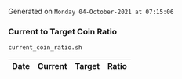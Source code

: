 Generated on `Monday 04-October-2021 at 07:15:06`

### Current to Target Coin Ratio
`current_coin_ratio.sh`

Date|Current|Target|Ratio
---|---|---|---
